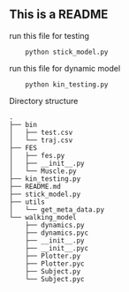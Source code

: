 ## This is a README

run this file for testing
```
	python stick_model.py
```

run this file for dynamic model
```
	python kin_testing.py
```

Directory structure

```
.
├── bin
│   ├── test.csv
│   └── traj.csv
├── FES
│   ├── fes.py
│   ├── __init__.py
│   └── Muscle.py
├── kin_testing.py
├── README.md
├── stick_model.py
├── utils
│   └── get_meta_data.py
└── walking_model
    ├── dynamics.py
    ├── dynamics.pyc
    ├── __init__.py
    ├── __init__.pyc
    ├── Plotter.py
    ├── Plotter.pyc
    ├── Subject.py
    └── Subject.pyc

```

